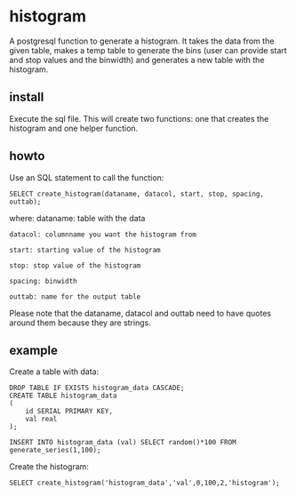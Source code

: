 histogram
=========

A postgresql function to generate a histogram. It takes the data from the given table, makes a temp table to generate the bins (user can provide start and stop values and the binwidth) and generates a new table with the histogram.

install
-------
Execute the sql file. This will create two functions: one that creates the histogram and one helper function.

howto
-----
Use an SQL statement to call the function:

    SELECT create_histogram(dataname, datacol, start, stop, spacing, outtab);

where:
	dataname: table with the data

	datacol: columnname you want the histogram from

	start: starting value of the histogram

	stop: stop value of the histogram

	spacing: binwidth

	outtab: name for the output table

Please note that the dataname, datacol and outtab need to have quotes around them because they are strings.

example
-------
Create a table with data:

```
DROP TABLE IF EXISTS histogram_data CASCADE;
CREATE TABLE histogram_data
(
	id SERIAL PRIMARY KEY,
	val real
);

INSERT INTO histogram_data (val) SELECT random()*100 FROM generate_series(1,100);
```
Create the histogram:

```
SELECT create_histogram('histogram_data','val',0,100,2,'histogram');
```
